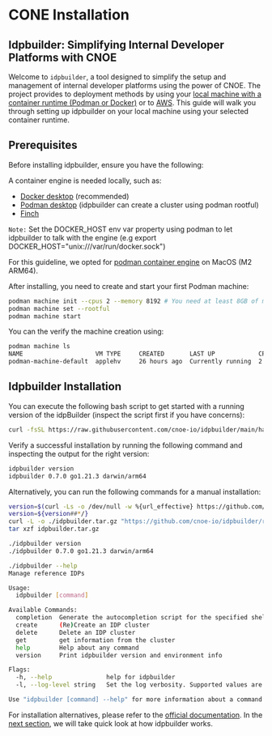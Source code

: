 # CONE Installation 

## Idpbuilder: Simplifying Internal Developer Platforms with CNOE
Welcome to `idpbuilder`, a tool designed to simplify the setup and management of internal developer platforms using the power of CNOE. The project provides to deployment methods by using your [local machine with a container runtime (Podman or Docker)](https://cnoe.io/docs/reference-implementation/installations/idpbuilder) or to [AWS](https://cnoe.io/docs/reference-implementation/installations/app-idp). This guide will walk you through setting up idpbuilder on your local machine using your selected container runtime.

## Prerequisites
Before installing idpbuilder, ensure you have the following:

A container engine is needed locally, such as:
- [Docker desktop](https://www.docker.com/get-started/) (recommended)
- [Podman desktop](https://podman-desktop.io/) (idpbuilder can create a cluster using podman rootful)
- [Finch](https://runfinch.com/)

`Note:` Set the DOCKER_HOST env var property using podman to let idpbuilder to talk with the engine (e.g export DOCKER_HOST="unix:///var/run/docker.sock")

For this guideline, we opted for [podman container engine](https://podman.io/docs/installation) on MacOS (M2 ARM64). 

After installing, you need to create and start your first Podman machine:

```bash
podman machine init --cpus 2 --memory 8192 # You need at least 8GB of memory to fully deploy the CNOE stack
podman machine set --rootful
podman machine start
```
You can the verify the machine creation using:

```bash
podman machine ls
NAME                    VM TYPE     CREATED       LAST UP            CPUS        MEMORY      DISK SIZE
podman-machine-default  applehv     26 hours ago  Currently running  2           8GiB        100GiB
```
## Idpbuilder Installation
You can execute the following bash script to get started with a running version of the idpBuilder (inspect the script first if you have concerns):

```bash
curl -fsSL https://raw.githubusercontent.com/cnoe-io/idpbuilder/main/hack/install.sh | bash
```
Verify a successful installation by running the following command and inspecting the output for the right version:

```bash
idpbuilder version
idpbuilder 0.7.0 go1.21.3 darwin/arm64
```

Alternatively, you can run the following commands for a manual installation:

```bash
version=$(curl -Ls -o /dev/null -w %{url_effective} https://github.com/cnoe-io/idpbuilder/releases/latest)
version=${version##*/}
curl -L -o ./idpbuilder.tar.gz "https://github.com/cnoe-io/idpbuilder/releases/download/${version}/idpbuilder-$(uname | awk '{print tolower($0)}')-$(uname -m | sed 's/x86_64/amd64/').tar.gz"
tar xzf idpbuilder.tar.gz

./idpbuilder version
./idpbuilder 0.7.0 go1.21.3 darwin/arm64

./idpbuilder --help
Manage reference IDPs

Usage:
  idpbuilder [command]

Available Commands:
  completion  Generate the autocompletion script for the specified shell
  create      (Re)Create an IDP cluster
  delete      Delete an IDP cluster
  get         get information from the cluster
  help        Help about any command
  version     Print idpbuilder version and environment info

Flags:
  -h, --help               help for idpbuilder
  -l, --log-level string   Set the log verbosity. Supported values are: debug, info, warn, and error. (default "info")

Use "idpbuilder [command] --help" for more information about a command.
```

For installation alternatives, please refer to the [official documentation](https://cnoe.io/docs/reference-implementation/installations/idpbuilder/quick-start#running-in-codespaces).
In the [next section](), we will take quick look at how idpbuilder works. 
